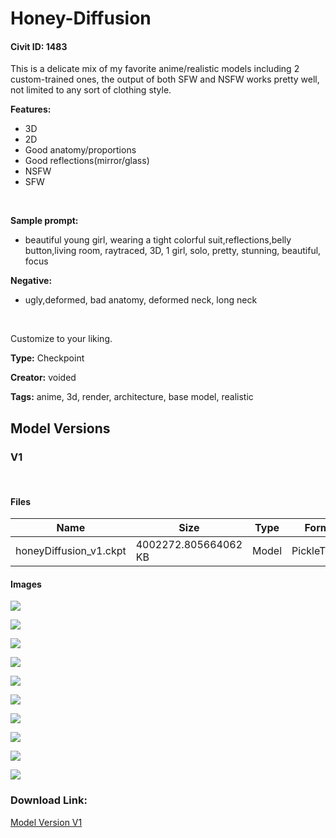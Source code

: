 # Honey-Diffusion

#### Civit ID: 1483

<p>This is a delicate mix of my favorite anime/realistic models including 2 custom-trained ones, the output of both SFW and NSFW works pretty well, not limited to any sort of clothing style.</p><p><strong>Features:</strong></p><ul><li>3D</li><li>2D</li><li>Good anatomy/proportions</li><li>Good reflections(mirror/glass)</li><li>NSFW</li><li>SFW</li></ul><p><br /></p><p><strong>Sample prompt:</strong></p><ul><li>beautiful young girl, wearing a tight colorful suit,reflections,belly button,living room, raytraced, 3D, 1 girl, solo, pretty, stunning, beautiful, focus</li></ul><p><strong>Negative:</strong></p><ul><li>ugly,deformed, bad anatomy, deformed neck, long neck</li></ul><p><br /></p><p>Customize to your liking.</p>

**Type:** Checkpoint

**Creator:** voided

**Tags:** anime, 3d, render, architecture, base model, realistic

## Model Versions

### V1

<p><br /></p>

#### Files

| Name | Size | Type | Format | Download Url | AutoV1 | AutoV2 | SHA256 | CRC32 | BLAKE3 |
| --- | --- | --- | --- | --- | --- | --- | --- | --- | --- |
| honeyDiffusion_v1.ckpt | 4002272.805664062 KB | Model | PickleTensor | https://civitai.com/api/download/models/1584 | A382DF9C | CE7186E35D | CE7186E35D834829256A454EE7C6C2068D9DA3BC6AE766CA8E4CB5C02D45700D | 15CAD39C | 217448271CC96CDC567530047E0C1363973BC79F32165C34FA4B32D4CCCC1077 |

#### Images

<p><img src="https://image.civitai.com/xG1nkqKTMzGDvpLrqFT7WA/a3217da5-d8fb-4024-b4fb-e77a28eb9800/width=450/45414.jpeg" /></p>

<p><img src="https://image.civitai.com/xG1nkqKTMzGDvpLrqFT7WA/46a9b5b1-d5d2-4043-f478-0337161cf400/width=450/14618.jpeg" /></p>

<p><img src="https://image.civitai.com/xG1nkqKTMzGDvpLrqFT7WA/e591424c-af7a-4385-7c20-b2ed2bc6ee00/width=450/14624.jpeg" /></p>

<p><img src="https://image.civitai.com/xG1nkqKTMzGDvpLrqFT7WA/6c9f8d8d-6a65-4ed4-ff6e-343b3d732000/width=450/14633.jpeg" /></p>

<p><img src="https://image.civitai.com/xG1nkqKTMzGDvpLrqFT7WA/aaf16a81-efbd-4728-6d50-f06f50e2f400/width=450/14632.jpeg" /></p>

<p><img src="https://image.civitai.com/xG1nkqKTMzGDvpLrqFT7WA/3ce1a6cc-5e2f-432d-ba0f-b4338cc68d00/width=450/14631.jpeg" /></p>

<p><img src="https://image.civitai.com/xG1nkqKTMzGDvpLrqFT7WA/2ef0988b-c58d-4687-f8ef-3d9158694300/width=450/14619.jpeg" /></p>

<p><img src="https://image.civitai.com/xG1nkqKTMzGDvpLrqFT7WA/15a7a051-ed45-4fb2-7a87-68bad4944500/width=450/14626.jpeg" /></p>

<p><img src="https://image.civitai.com/xG1nkqKTMzGDvpLrqFT7WA/41cfae5d-37b9-4688-780b-188d4429fd00/width=450/14627.jpeg" /></p>

<p><img src="https://image.civitai.com/xG1nkqKTMzGDvpLrqFT7WA/2241cd6d-05f2-4f89-4385-b65abd5f7200/width=450/14629.jpeg" /></p>

### Download Link:

[Model Version V1](https://civitai.com/api/download/models/1584)

